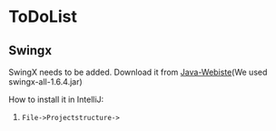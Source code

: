 # ToDoList
## Swingx

SwingX needs to be added.
Download it from [Java-Webiste](https://java.net/downloads/swingx/releases/)(We used swingx-all-1.6.4.jar)

How to install it in IntelliJ:

1. `File->Projectstructure->`
